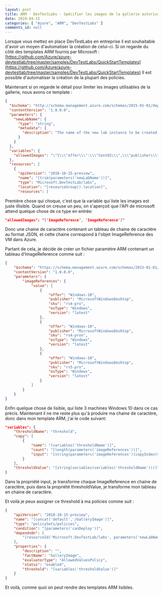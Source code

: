 ```yaml
---
layout: post
title: ARM - DevTestLabs - Spécifier les images de la gallerie autorisées
date: 2019-04-15
categories: [ "Azure", "ARM", "DevTestLabs" ]
comments_id: null 
---
```


Lorsque vous mettez en place DevTestLabs en entreprise il est souhaitable d'avoir un moyen d'automatiser la création de celui-ci.
Si on regarde du côté des templates ARM fournis par Microsoft : [https://github.com/Azure/azure-devtestlab/tree/master/samples/DevTestLabs/QuickStartTemplates](https://github.com/Azure/azure-devtestlab/tree/master/samples/DevTestLabs/QuickStartTemplates)
Il est possible d'automatiser la création de la plupart des policies.

Maintenant si on regarde le détail pour limiter les images utilisables de la gallerie, nous avons ce template :

```json
{
  "$schema": "http://schema.management.azure.com/schemas/2015-01-01/deploymentTemplate.json#",
  "contentVersion": "1.0.0.0",
  "parameters": {
    "newLabName": {
      "type": "string",
      "metadata": {
        "description": "The name of the new lab instance to be created."
      }
    }
  },
  "variables": {
    "allowedImages": "\"{\\\"offer\\\":\\\"CentOS\\\",\\\"publisher\\\":\\\"OpenLogic\\\",\\\"sku\\\":\\\"7.2\\\",\\\"osType\\\":\\\"Linux\\\",\\\"version\\\":\\\"latest\\\"}\",\"{\\\"offer\\\":\\\"Oracle-Linux\\\",\\\"publisher\\\":\\\"Oracle\\\",\\\"sku\\\":\\\"7.2\\\",\\\"osType\\\":\\\"Linux\\\",\\\"version\\\":\\\"latest\\\"}\",\"{\\\"offer\\\":\\\"SQL2016-WS2012R2\\\",\\\"publisher\\\":\\\"MicrosoftSQLServer\\\",\\\"sku\\\":\\\"Enterprise\\\",\\\"osType\\\":\\\"Windows\\\",\\\"version\\\":\\\"latest\\\"}\""
  },
  "resources": [
    {
      "apiVersion": "2018-10-15-preview",
      "name": "[trim(parameters('newLabName'))]",
      "type": "Microsoft.DevTestLab/labs",
      "location": "[resourceGroup().location]",
      "resources": [
```

Première chose qui choque, c'est que la variable qui liste les images est juste illisible.
Quand on creuse un peu, on s'aperçoit que l'API de microsoft attend quelque chose de ce type en entrée:

```json
"allowedImages": "['ImageReference', 'ImageReference']"
```

Donc une chaine de caractère contenant un tableau de chaine de caractère au format JSON, et cette chaine correspond à l'objet ImageReference des VM dans Azure.

Partant de cela, je décide de créer un fichier paramètre ARM contenant un tableau d'ImageReference comme suit :

```json
{
    "$schema": "https://schema.management.azure.com/schemas/2015-01-01/deploymentParameters.json#",
    "contentVersion": "1.0.0.0",
    "parameters": {
        "imageReferences": {
            "value": [
                {
                    "offer": "Windows-10",
                    "publisher": "MicrosoftWindowsDesktop",
                    "sku": "rs4-pro",
                    "osType": "Windows",
                    "version": "latest"
                },
                {
                    "offer": "Windows-10",
                    "publisher": "MicrosoftWindowsDesktop",
                    "sku": "rs4-pron",
                    "osType": "Windows",
                    "version": "latest"
                },
                {
                    "offer": "Windows-10",
                    "publisher": "MicrosoftWindowsDesktop",
                    "sku": "rs5-pro",
                    "osType": "Windows",
                    "version": "latest"
                }
            ]
        }
    }
}
```

Enfin quelque chose de lisible, qui liste 3 machines Windows 10 dans ce cas précis.
Maintenant il ne me reste plus qu'à produire ma chaine de caractère, donc dans mon template ARM, j'ai le code suivant:

```json
"variables": {
    "thresholdName": "threshold",
    "copy": [
        {
            "name": "[variables('thresholdName')]",
            "count": "[length(parameters('imageReferences'))]",
            "input": "[string(parameters('imageReferences')[copyIndex(variables('thresholdName'))])]"
        }
    ],
    "thresholdValue": "[string(variables(variables('thresholdName')))]"
}
```

Dans la propriété input, je transforme chaque ImageReference en chaine de caractère, puis dans la propriété thresholdValue, je transforme mon tableau en chaine de caractère.

Et voilà je peux assigner ce threshold à ma policies comme suit :

```json
{
    "apiVersion": "2018-10-15-preview",
    "name": "[concat('default','/GalleryImage')]",
    "type": "policySets/policies",
    "condition": "[parameters('canDeploy')]",
    "dependsOn": [
        "[resourceId('Microsoft.DevTestLab/labs', parameters('newLabName'))]"
    ],
    "properties": {
        "description": "",
        "factName": "GalleryImage",
        "evaluatorType": "AllowedValuesPolicy",
        "status": "enabled",
        "threshold": "[variables('thresholdValue')]"
    }
}
```

Et voilà, comme quoi on peut rendre des templates ARM lisibles.
